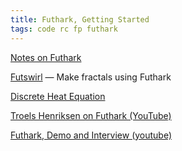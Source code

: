 ```yaml
---
title: Futhark, Getting Started
tags: code rc fp futhark
---
```



[Notes on Futhark](https://minilatex.lamdera.app/g/100)

[Futswirl](https://github.com/nqpz/futswirl) — Make fractals using Futhark

[Discrete Heat Equation](https://github.com/jxxcarlson/heat-futhark)

[Troels Henriksen on Futhark (YouTube)](https://www.youtube.com/embed/2dvhUZTlhEA)

[Futhark, Demo and Interview (youtube)](https://www.youtube.com/embed/uo8iNfRBErI)
